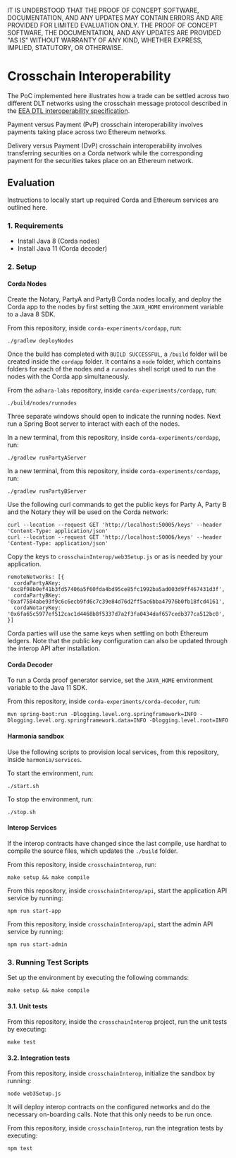 IT IS UNDERSTOOD THAT THE PROOF OF CONCEPT SOFTWARE, DOCUMENTATION, AND ANY UPDATES MAY CONTAIN ERRORS AND ARE PROVIDED
FOR LIMITED EVALUATION ONLY. THE PROOF OF CONCEPT SOFTWARE, THE DOCUMENTATION, AND ANY UPDATES ARE PROVIDED "AS IS"
WITHOUT WARRANTY OF ANY KIND, WHETHER EXPRESS, IMPLIED, STATUTORY, OR OTHERWISE.

# Crosschain Interoperability

The PoC implemented here illustrates how a trade can be settled across two different DLT networks using the crosschain message protocol described in the [EEA DTL interoperability specification](https://entethalliance.github.io/crosschain-interoperability/draft_dlt-interop_techspec.html).

Payment versus Payment (PvP) crosschain interoperability involves payments taking place across two Ethereum networks.

Delivery versus Payment (DvP) crosschain interoperability involves transferring securities on a Corda network while the corresponding payment for the securities takes place on an Ethereum network.

## Evaluation

Instructions to locally start up required Corda and Ethereum services are outlined here.

### 1. Requirements

- Install Java 8 (Corda nodes)
- Install Java 11 (Corda decoder)

### 2. Setup

#### Corda Nodes

Create the Notary, PartyA and PartyB Corda nodes locally, and deploy the Corda app to the nodes by first setting the
`JAVA_HOME` environment variable to a Java 8 SDK.

From this repository, inside `corda-experiments/cordapp`, run:

```shell
./gradlew deployNodes
```

Once the build has completed with `BUILD SUCCESSFUL`, a `/build` folder will be created inside the `cordapp` folder.
It contains a `node` folder, which contains folders for each of the nodes and a `runnodes` shell script used to run the
nodes with the Corda app simultaneously.

From the `adhara-labs` repository, inside `corda-experiments/cordapp`, run:

```shell
./build/nodes/runnodes
```

Three separate windows should open to indicate the running nodes. Next run a Spring Boot server to interact with each of
the nodes.

In a new terminal, from this repository, inside `corda-experiments/cordapp`, run:

```shell
./gradlew runPartyAServer
```

In a new terminal, from this repository, inside `corda-experiments/cordapp`, run:

```shell
./gradlew runPartyBServer
```

Use the following curl commands to get the public keys for Party A, Party B and the Notary they will be used on the Corda network:

```shell
curl --location --request GET 'http://localhost:50005/keys' --header 'Content-Type: application/json'
curl --location --request GET 'http://localhost:50006/keys' --header 'Content-Type: application/json'
```

Copy the keys to `crosschainInterop/web3Setup.js` or as is needed by your application.

    remoteNetworks: [{
      cordaPartyAKey: '0xc8f98b0ef41b3fd57406a5f60fda4bd95ce85fc1992ba5ad003d9ff467431d3f',
      cordaPartyBKey: '0xaf7584abe93f9c6c6ecb9fd6c7c39e84d76d2ff5ac6bba47976b0fb18fcd4161',
      cordaNotaryKey: '0x6fa65c5977ef512cac1d4468b8f5337d7a2f3fa0434daf657cedb377ca512bc0',
    }]

Corda parties will use the same keys when settling on both Ethereum ledgers. Note that the public key configuration
can also be updated through the interop API after installation.

#### Corda Decoder

To run a Corda proof generator service, set the `JAVA_HOME` environment variable to the Java 11 SDK.

From this repository, inside `corda-experiments/corda-decoder`, run:

```shell
mvn spring-boot:run -Dlogging.level.org.springframework=INFO -Dlogging.level.org.springframework.data=INFO -Dlogging.level.root=INFO
```

#### Harmonia sandbox

Use the following scripts to provision local services, from this repository, inside `harmonia/services`.

To start the environment, run:
```shell
./start.sh
```

To stop the environment, run:

```shell
./stop.sh
```

#### Interop Services

If the interop contracts have changed since the last compile, use hardhat to compile the source files, which updates
the `./build` folder.

From this repository, inside `crosschainInterop`, run:

```shell
make setup && make compile
```

From this repository, inside `crosschainInterop/api`, start the application API service by running:

```shell
npm run start-app
```

From this repository, inside `crosschainInterop/api`, start the admin API service by running:

```shell
npm run start-admin
```

### 3. Running Test Scripts

Set up the environment by executing the following commands:

```shell
make setup && make compile
```

#### 3.1. Unit tests

From this repository, inside the `crosschainInterop` project, run the unit tests by executing:
```shell
make test
```

#### 3.2. Integration tests

From this repository, inside `crosschainInterop`, initialize the sandbox by running:

```shell
node web3Setup.js
```

It will deploy interop contracts on the configured networks and do the necessary on-boarding calls. Note that this only needs to be run once.

From this repository, inside `crosschainInterop`, run the integration tests by executing:

```shell
npm test
```
